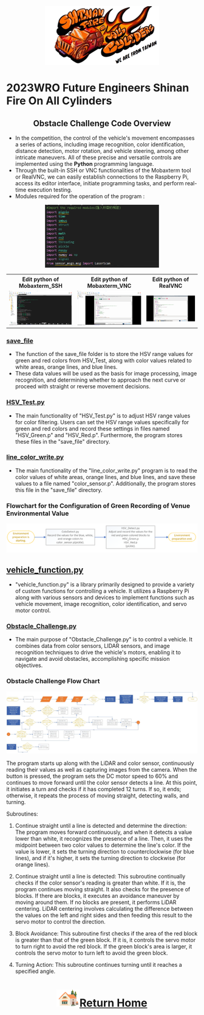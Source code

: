 <div align="center"><img src="../../../other/img/logo.png" width="300" alt=" logo"></div>

2023WRO Future Engineers Shinan Fire On All Cylinders  
====
## <div align="center">Obstacle Challenge Code Overview</div>
- In the competition, the control of the vehicle's movement encompasses a series of actions, including image recognition, color identification, distance detection, motor rotation, and vehicle steering, among other intricate maneuvers. All of these precise and versatile controls are implemented using the __Python__ programming language.
- Through the built-in SSH or VNC functionalities of the Mobaxterm tool or RealVNC, we can easily establish connections to the Raspberry Pi, access its editor interface, initiate programming tasks, and perform real-time execution testing.
- Modules required for the operation of the program : 

<div align="center">
<img src="../img/modles_NO_C.png" width="300" alt="Mobaxterm_SSH_python">
</div>
 <table>
 <tr align="center">
 <th> Edit python of  Mobaxterm_SSH  
 </th>
 <th> Edit python of  Mobaxterm_VNC
 </th>
 <th>Edit python of RealVNC
 </th>
 </tr>
 <tr align="center" > 
 <td><img src="../img/Mobaxterm_SSH_python.png" width="300" alt="Mobaxterm_SSH_python"> </td>
 <td><img src="../img/Mobaxterm_VNC_python.png" width="300" alt="Mobaxterm_VNC_python"> </td>
 <td><img src="../img/realVNC_python.png" width="300" alt="realVNC_python"> </td>
 </tr>

 </table>
 </div>
 
### [save_file](./save_file)
- The function of the save_file folder is to store the HSV range values for green and red colors from HSV_Test, along with color values related to white areas, orange lines, and blue lines.
- These data values will be used as the basis for image processing, image recognition, and determining whether to approach the next curve or proceed with straight or reverse movement decisions.


### [HSV_Test.py](./HSV_Test.py)
- The main functionality of "HSV_Test.py" is to adjust HSV range values for color filtering. Users can set the HSV range values specifically for green and red colors and record these settings in files named "HSV_Green.p" and "HSV_Red.p". Furthermore, the program stores these files in the "save_file" directory.



### [line_color_write.py](./line_color_write.py)
- The main functionality of the "line_color_write.py" program is to read the color values of white areas, orange lines, and blue lines, and save these values to a file named "color_sensor.p". Additionally, the program stores this file in the "save_file" directory.



### Flowchart for the Configuration of Green Recording of Venue Environmental Value
 ![Flowchart for the Configuration of Green Recording of Venue Environmental Value](../../System_Platform%20_Software/img/setup_recode.png)  

## [vehicle_function.py](./vehicle_function.py)
- "vehicle_function.py" is a library primarily designed to provide a variety of custom functions for controlling a vehicle. It utilizes a Raspberry Pi along with various sensors and devices to implement functions such as vehicle movement, image recognition, color identification, and servo motor control.
  

### [Obstacle_Challenge.py](./Obstacle_Challenge.py)
- The main purpose of "Obstacle_Challenge.py" is to control a vehicle. It combines data from color sensors, LIDAR sensors, and image recognition techniques to drive the vehicle's motors, enabling it to navigate and avoid obstacles, accomplishing specific mission objectives.


### Obstacle Challenge Flow Chart

![flowchart_obstacle](../img/obstacle_img.jpg)

The program starts up along with the LiDAR and color sensor, continuously reading their values as well as capturing images from the camera. When the button is pressed, the program sets the DC motor speed to 60% and continues to move forward until the color sensor detects a line. At this point, it initiates a turn and checks if it has completed 12 turns. If so, it ends; otherwise, it repeats the process of moving straight, detecting walls, and turning.

Subroutines:
1. Continue straight until a line is detected and determine the direction: The program moves forward continuously, and when it detects a value lower than white, it recognizes the presence of a line. Then, it uses the midpoint between two color values to determine the line's color. If the value is lower, it sets the turning direction to counterclockwise (for blue lines), and if it's higher, it sets the turning direction to clockwise (for orange lines).

2. Continue straight until a line is detected: This subroutine continually checks if the color sensor's reading is greater than white. If it is, the program continues moving straight. It also checks for the presence of blocks. If there are blocks, it executes an avoidance maneuver by moving around them. If no blocks are present, it performs LiDAR centering. LiDAR centering involves calculating the difference between the values on the left and right sides and then feeding this result to the servo motor to control the direction.

3. Block Avoidance: This subroutine first checks if the area of the red block is greater than that of the green block. If it is, it controls the servo motor to turn right to avoid the red block. If the green block's area is larger, it controls the servo motor to turn left to avoid the green block.

4. Turning Action: This subroutine continues turning until it reaches a specified angle.


# <div align="center">![HOME](../../../other/img/Home.png)[Return Home](../../../)</div>  
